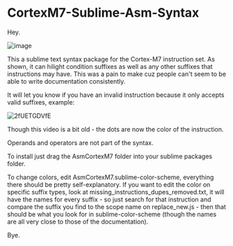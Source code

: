 # CortexM7-Sublime-Asm-Syntax
Hey.

![image](https://user-images.githubusercontent.com/30376152/113668383-11aba380-96aa-11eb-8c95-a5857288bd83.png)

This a sublime text syntax package for the Cortex-M7 instruction set.
As shown, it can hilight condition suffixes as well as any other suffixes that instructions may have.
This was a pain to make cuz people can't seem to be able to write documentation consistently.

It will let you know if you have an invalid instruction because it only accepts valid suffixes, example:

![2fUETGDVfE](https://user-images.githubusercontent.com/30376152/113671131-dd39e680-96ad-11eb-95f8-68a73cf14a1e.gif)


Though this video is a bit old - the dots are now the color of the instruction.

Operands and operators are not part of the syntax.


To install just drag the AsmCortexM7 folder into your sublime packages folder.

To change colors, edit AsmCortexM7.sublime-color-scheme, everything there should be pretty self-explanatory.
If you want to edit the color on specific suffix types, look at missing_instructions_dupes_removed.txt, it will have the names for every suffix - so just search for that instruction and compare the suffix you find to the scope name on replace_new.js - then that should be what you look for in sublime-color-scheme (though the names are all very close to those of the documentation).

Bye.
